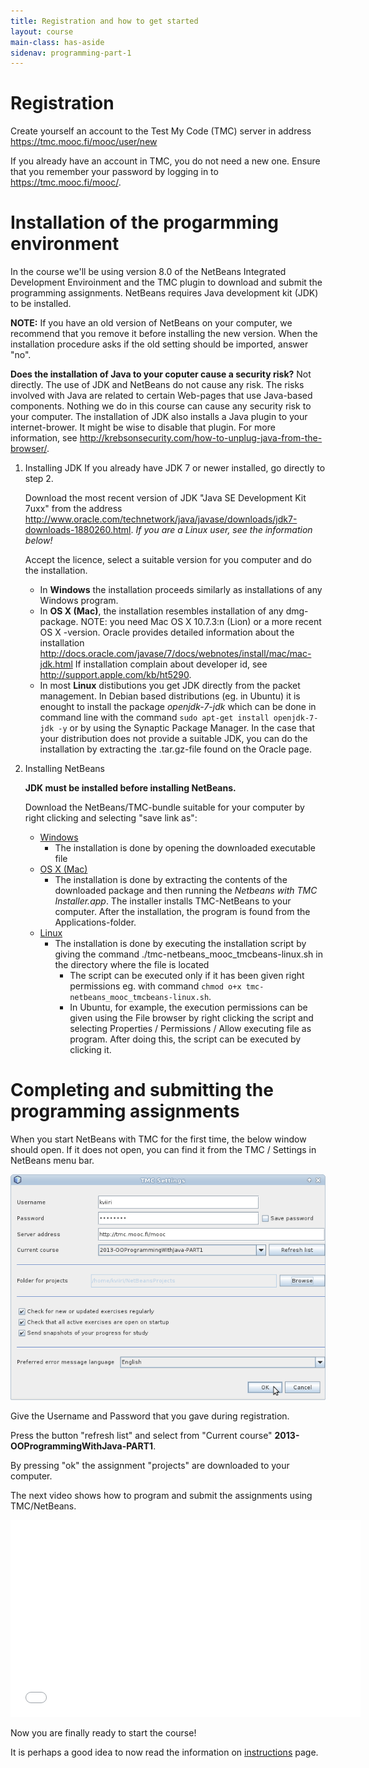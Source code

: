 ```yaml
---
title: Registration and how to get started
layout: course
main-class: has-aside
sidenav: programming-part-1
---
```

# Registration
Create yourself an account to the Test My Code (TMC) server in address <https://tmc.mooc.fi/mooc/user/new>

If you already have an account in TMC, you do not need a new one. Ensure that you remember your password by logging in to  <https://tmc.mooc.fi/mooc/>.

# Installation of the progarmming environment

In the course we'll be using version 8.0 of the NetBeans Integrated Development Enviroinment and the TMC plugin to download and submit the programming assignments. NetBeans requires Java development kit (JDK) to be installed.

**NOTE:** If you have an old version of NetBeans on your computer, we recommend that you remove it before installing the new version. When the installation procedure asks  if the old setting should be imported, answer "no".

**Does the installation of Java to your coputer cause a security risk?** Not directly. The use of JDK and NetBeans do not cause any risk. The risks involved with Java are related to certain Web-pages that use Java-based components. Nothing we do in this course can cause any security risk to your computer. The installation of JDK also installs a Java plugin to your internet-brower. It might be wise to disable that plugin. For more information, see  <http://krebsonsecurity.com/how-to-unplug-java-from-the-browser/>. 

1. Installing JDK
	If you already have JDK 7 or newer installed, go directly to step 2.

	Download the most recent version of JDK "Java SE Development Kit 7uxx" from the address <http://www.oracle.com/technetwork/java/javase/downloads/jdk7-downloads-1880260.html>. *If you are a Linux user, see the information below!*

	Accept the licence, select a suitable version for you computer and do the installation.
	- In **Windows** the installation proceeds similarly as installations of any Windows program.
	- In **OS X (Mac)**, the installation resembles installation of any dmg-package. NOTE: you need Mac OS X 10.7.3:n (Lion) or a more recent OS X -version.  Oracle provides detailed information about the installation <http://docs.oracle.com/javase/7/docs/webnotes/install/mac/mac-jdk.html> If installation complain about developer id, see <http://support.apple.com/kb/ht5290>.
	- In most **Linux** distibutions you get JDK directly from the packet management. In Debian based distributions (eg. in Ubuntu) it is enought to install the package *openjdk-7-jdk* which can be done in command line with the command `sudo apt-get install openjdk-7-jdk -y` or by using the Synaptic Package Manager. In the case that your distribution does not provide a suitable JDK, you can do the installation by extracting the .tar.gz-file found on the Oracle page.

2. Installing NetBeans

	**JDK must be installed before installing NetBeans.**

	Download the NetBeans/TMC-bundle suitable for your computer by right clicking and selecting "save link as":
	- [Windows](http://update.testmycode.net/installers/tmc-netbeans_mooc/tmc-netbeans_mooc_tmcbeans-windows.exe)
		- The installation is done by opening the downloaded executable file
	- [OS X (Mac)](http://update.testmycode.net/installers/tmc-netbeans_mooc/tmc-netbeans_mooc_tmcbeans-macosx.tgz)
		- The installation is done by extracting the contents of the downloaded package and then running the *Netbeans with TMC Installer.app*. The installer installs TMC-NetBeans to your computer. After the installation, the program is found from the Applications-folder.
	- [Linux](http://update.testmycode.net/installers/tmc-netbeans_mooc/tmc-netbeans_mooc_tmcbeans-linux.sh)
		- The installation is done by executing the installation script by giving the command ./tmc-netbeans_mooc_tmcbeans-linux.sh in the directory where the file is located
			- The script can be executed only if it has been given right permissions eg. with command `chmod o+x tmc-netbeans_mooc_tmcbeans-linux.sh`.
			- In Ubuntu, for example, the execution permissions can be given using the File browser  by right clicking the script and selecting Properties / Permissions / Allow executing file as program. After doing this, the script can be executed by clicking it.

# Completing and submitting the programming assignments

When you start NetBeans with TMC for the first time, the below window should open. If it does not open, you can find it from the TMC / Settings in NetBeans menu bar.

![tmc-settings](img/tmc-settings.png)

Give the Username and Password that you gave during registration.

Press the button "refresh list" and select from "Current course" **2013-OOProgrammingWithJava-PART1**.

By pressing "ok" the assignment "projects" are downloaded to your computer.

The next video shows how to program and submit the assignments using TMC/NetBeans.

<iframe width="560" height="315" src="//www.youtube.com/embed/ZFsg0Uh0UVE" frameborder="0" allowfullscreen></iframe>

Now you are finally ready to start the course!

It is perhaps a good idea to now read the information on [instructions](instructions.html) page.
